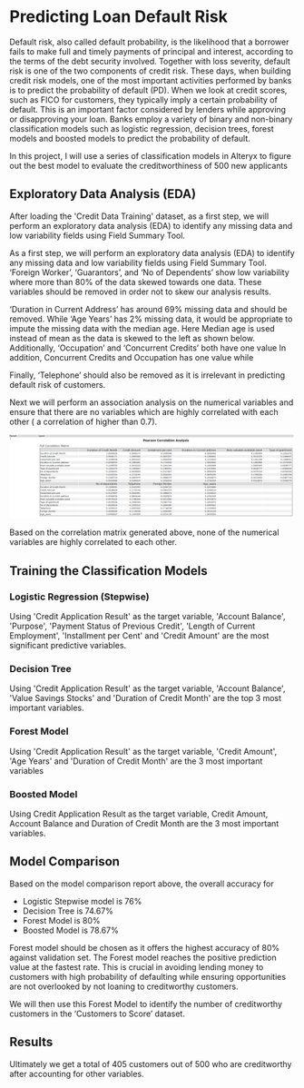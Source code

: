 # Predicting Loan Default Risk
Default risk, also called default probability, is the likelihood that a borrower fails to make full and timely payments of principal and interest, according to the terms of the debt security involved. Together with loss severity, default risk is one of the two components of credit risk. These days, when building credit risk models, one of the most important activities performed by banks is to predict the probability of default (PD). When we look at credit scores, such as FICO for customers, they typically imply a certain probability of default. This is an important factor considered by lenders while approving or disapproving your loan. Banks employ a variety of binary and non-binary classification models such as logistic regression, decision trees, forest models and boosted models to predict the probability of default. 

In this project, I will use a series of classification models in Alteryx to figure out the best model to evaluate the creditworthiness of 500 new applicants

## Exploratory Data Analysis (EDA)
After loading the 'Credit Data Training' dataset, as a first step, we will perform an exploratory data analysis (EDA) to identify any missing data and low variability fields using Field Summary Tool. 

As a first step, we will perform an exploratory data analysis (EDA) to identify any missing data and low variability fields using Field Summary Tool. 
‘Foreign Worker’, ‘Guarantors’, and ‘No of Dependents’ show low variability where more than 80% of the data skewed towards one data. These variables should be removed in order not to skew our analysis results.

‘Duration in Current Address’ has around 69% missing data and should be removed. While ‘Age Years’ has 2% missing data, it would be appropriate to impute the missing data with the median age. Here Median age is used instead of mean as the data is skewed to the left as shown below. Additionally, ‘Occupation’ and ‘Concurrent Credits’ both have one value
In addition, Concurrent Credits and Occupation has one value while 

Finally, ‘Telephone’ should also be removed as it is irrelevant in predicting default risk of customers.

Next we will perform an association analysis on the numerical variables and ensure that there are no variables which are highly correlated with each other ( a correlation of higher than 0.7).

![Correlation Matrix](Images/Confusion%20Matrix.png)

Based on the correlation matrix generated above, none of the numerical variables are highly correlated to each other. 

## Training the Classification Models
### Logistic Regression (Stepwise)



Using 'Credit Application Result' as the target variable, 'Account Balance', 'Purpose', 'Payment Status of Previous Credit', 'Length of Current Employment', 'Installment per Cent' and 'Credit Amount' are the most significant predictive variables.

### Decision Tree



Using 'Credit Application Result' as the target variable, 'Account Balance', 'Value Savings Stocks' and 'Duration of Credit Month' are the top 3 most important variables.

### Forest Model


Using 'Credit Application Result' as the target variable, 'Credit Amount', 'Age Years' and 'Duration of Credit Month' are the 3 most important variables

### Boosted Model


Using Credit Application Result as the target variable, Credit Amount, Account Balance and Duration of Credit Month are the 3 most important variables.

## Model Comparison


Based on the model comparison report above, the overall accuracy for
* Logistic Stepwise model is 76%
* Decision Tree is 74.67%
* Forest Model is 80%
* Boosted Model is 78.67% 

Forest model should be chosen as it offers the highest accuracy of 80% against validation set.
The Forest model reaches the positive prediction value at the fastest rate. This is crucial in avoiding lending money to customers with high probability of defaulting while ensuring opportunities are not overlooked by not loaning to creditworthy customers.


We will then use this Forest Model to identify the number of creditworthy customers in the ‘Customers to Score’ dataset. 

## Results
Ultimately we get a total of 405 customers out of 500 who are creditworthy after accounting for other variables. 


